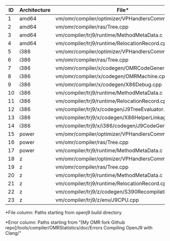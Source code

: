 | ID | Architecture | File* | Error* |
| --- | --- | --- | --- |
| 1 | amd64 | vm/omr/compiler/optimizer/VPHandlersCommon.cpp | amd64/1 |
| 2 | amd64 | vm/omr/compiler/ras/Tree.cpp | amd64/2 |
| 3 | amd64 | vm/compiler/trj9/runtime/MethodMetaData.c | amd64/3 |
| 4 | amd64 | vm/compiler/trj9/runtime/RelocationRecord.cpp | amd64/4 |
| 5 | i386 | vm/omr/compiler/optimizer/VPHandlersCommon.cpp | i386/1 |
| 6 | i386 | vm/omr/compiler/ras/Tree.cpp | i386/2 |
| 7 | i386 | vm/omr/compiler/x/codegen/OMRCodeGenerator.cpp | i386/3 |
| 8 | i386 | vm/omr/compiler/x/codegen/OMRMachine.cpp | i386/4 |
| 9 | i386 | vm/omr/compiler/x/codegen/X86Debug.cpp | i386/5 |
| 10 | i386 | vm/compiler/trj9/runtime/MethodMetaData.c | i386/6 |
| 11 | i386 | vm/compiler/trj9/runtime/RelocationRecord.cpp | i386/7 |
| 12 | i386 | vm/compiler/trj9/x/codegen/J9TreeEvaluator.cpp | i386/8 |
| 13 | i386 | vm/compiler/trj9/x/codegen/X86HelperLinkage.cpp | i386/9 |
| 14 | i386 | vm/compiler/trj9/x/i386/codegen/J9CodeGenerator.cpp | i386/10 |
| 15 | power | vm/omr/compiler/optimizer/VPHandlersCommon.cpp | power/1 |
| 16 | power | vm/omr/compiler/ras/Tree.cpp | power/2 |
| 17 | power | vm/compiler/trj9/runtime/MethodMetaData.c | power/3 |
| 18 | z | vm/omr/compiler/optimizer/VPHandlersCommon.cpp | z/1 |
| 19 | z | vm/omr/compiler/ras/Tree.cpp | z/2 |
| 20 | z | vm/compiler/trj9/runtime/MethodMetaData.c | z/3 |
| 21 | z | vm/compiler/trj9/runtime/RelocationRecord.cpp | z/4 |
| 22 | z | vm/compiler/trj9/z/codegen/S390Recompilation.cpp | z/5 |
| 23 | z | vm/compiler/trj9/z/env/J9CPU.cpp | z/6 |

*File column: Paths starting from openj9 build directory

*Error column: Paths starting from "[My OMR fork Github repo]/tools/compiler/OMRStatistics/doc/Errors Compiling OpenJ9 with Clang/"
